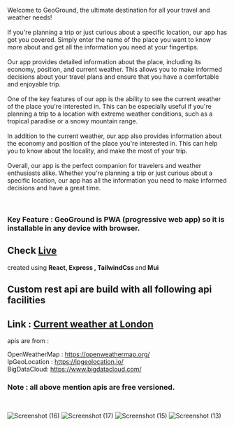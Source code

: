 <p>
Welcome to GeoGround, the ultimate destination for all your travel and weather needs! 
<br/><br/>If you're planning a trip or just curious about a specific location, our app has got you covered. Simply enter the name of the place you want to know more about and get all the information you need at your fingertips. 
<br/><br/>Our app provides detailed information about the place, including its economy, position, and current weather. This allows you to make informed decisions about your travel plans and ensure that you have a comfortable and enjoyable trip.
<br/><br/>One of the key features of our app is the ability to see the current weather of the place you're interested in. This can be especially useful if you're planning a trip to a location with extreme weather conditions, such as a tropical paradise or a snowy mountain range.
<br/><br/>In addition to the current weather, our app also provides information about the economy and position of the place you're interested in. This can help you to know about the locality, and make the most of your trip.
<br/><br/>Overall, our app is the perfect companion for travelers and weather enthusiasts alike. Whether you're planning a trip or just curious about a specific location, our app has all the information you need to make informed decisions and have a great time.
</p>
<br/>
<h3><b>Key Feature :</b> GeoGround is <strong>PWA</strong> (progressive web app) so it is installable in any device with browser.</h3>

## Check <a href='https://geoground.vercel.app/'>Live</a>

created using <strong>React, Express , TailwindCss </strong> and<strong> Mui </strong>
## Custom rest api are build with all following api facilities
## Link : <a href='https://geoground-api-sever.onrender.com/getInfo?place=london'>Current weather at London</a> 

apis are from :

OpenWeatherMap : https://openweathermap.org/ <br>
IpGeoLocation : https://ipgeolocation.io/ <br>
BigDataCloud: https://www.bigdatacloud.com/ <br>

### Note : all above mention apis are free versioned.

<br>

![Screenshot (16)](https://user-images.githubusercontent.com/99950805/165922552-d7c6ea21-fea9-4a53-a70b-f6aceacf4c5c.png)
![Screenshot (17)](https://user-images.githubusercontent.com/99950805/165922580-96cc49a5-f024-4188-a827-5cfa64f5e31d.png)
![Screenshot (15)](https://user-images.githubusercontent.com/99950805/165922532-f1e54b14-e4c6-4b5d-b193-1c23bf7e82de.png)
![Screenshot (13)](https://user-images.githubusercontent.com/99950805/165922634-32df3b9a-4854-4491-8b31-0a2bc4991028.png)
